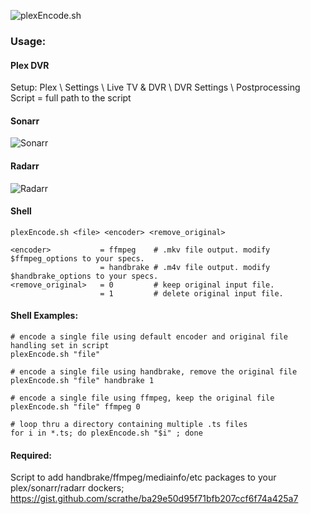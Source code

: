 ![plexEncode.sh](https://image.ibb.co/jmZzxH/plex_Encode_logo.png)
### Usage:
#### Plex DVR
Setup: Plex \ Settings \ Live TV & DVR \ DVR Settings \ Postprocessing Script = full path to the script
#### Sonarr
![Sonarr](https://image.ibb.co/f9zrcH/plex_Encode_sonarr.png)
#### Radarr
![Radarr](https://image.ibb.co/eWAKWc/plex_Encode_radarr.png)
#### Shell
```
plexEncode.sh <file> <encoder> <remove_original>

<encoder>           = ffmpeg    # .mkv file output. modify $ffmpeg_options to your specs.
                    = handbrake # .m4v file output. modify $handbrake_options to your specs.
<remove_original>   = 0         # keep original input file.
                    = 1         # delete original input file.
```
#### Shell Examples:
```
# encode a single file using default encoder and original file handling set in script
plexEncode.sh "file"

# encode a single file using handbrake, remove the original file
plexEncode.sh "file" handbrake 1

# encode a single file using ffmpeg, keep the original file
plexEncode.sh "file" ffmpeg 0

# loop thru a directory containing multiple .ts files
for i in *.ts; do plexEncode.sh "$i" ; done
```

#### Required:
Script to add handbrake/ffmpeg/mediainfo/etc packages to your plex/sonarr/radarr dockers; https://gist.github.com/scrathe/ba29e50d95f71bfb207ccf6f74a425a7
